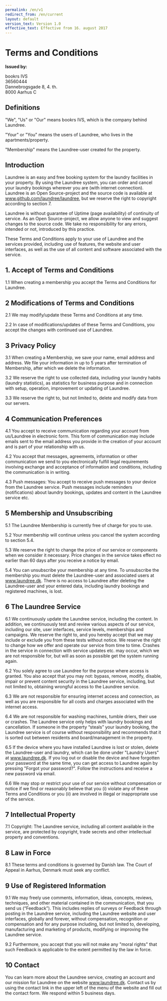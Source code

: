 ```yaml
---
permalink: /en/v1
redirect_from: /en/current
layout: default
version_text: Version 1.0
effective_text: Effective from 16. august 2017
---
```


# Terms and Conditions

**Issued by:**

bookrs IVS<br />
36560444<br />
Dannebrogsgade 8, 4. th.<br />
8000 Aarhus C

## Definitions

"We", "Us" or "Our" means bookrs IVS, which is the company behind Laundree.

"Your" or "You" means the users of Laundree, who lives in the apartments/property.

"Membership" means the Laundree-user created for the property.


## Introduction

Laundree is an easy and free booking system for the laundry facilities in your property. By using the Laundree system, you can order and cancel your laundry bookings wherever you are (with internet connection). Laundree is an Open Source-project and the source code is available at www.github.com/laundree/laundree, but we reserve the right to copyright according to section 7.

Laundree is without guarantee of Uptime (page availability) of continuity of service. As an Open Source-project, we allow anyone to view and suggest changes to the source code. We take no responsibility for any errors, intended or not, introduced by this practice.

These Terms and Conditions apply to your use of Laundree and the services provided, including use of features, the website and user interfaces, as well as the use of all content and software associated with the service.

## 1. Accept of Terms and Conditions

1.1 When creating a membership you accept the Terms and Conditions for Laundree.

## 2 Modifications of Terms and Conditions

2.1 We may modify/update these Terms and Conditions at any time.

2.2 In case of modifications/updates of these Terms and Conditions, you accept the changes with continued use of Laundree.

## 3 Privacy Policy

3.1 When creating a Membership, we save your name, email address and address. We file your information in up to 5 years after termination of Membership, after which we delete the information.

3.2 We reserve the right to use collected data, including your laundry habits (laundry statistics), as statistics for business purpose and in connection with setup, operation, improvement or updating of Laundree.

3.3 We reserve the right to, but not limited to, delete and modify data from our servers.

## 4 Communication Preferences

4.1 You accept to receive communication regarding your account from us/Laundree in electronic form. This form of communication may include emails sent to the email address you provide in the creation of your account and is part of your relationship with us.

4.2 You accept that messages, agreements, information or other communication we send to you electronically fulfill legal requirements involving exchange and acceptance of information and conditions, including the communication is in writing.

4.3 Push messages: You accept to receive push messages to your device from the Laundree service. Push messages include reminders (notifications) about laundry bookings, updates and content in the Laundree service etc.

## 5 Membership and Unsubscribing

5.1 The Laundree Membership is currently free of charge for you to use.

5.2 Your membership will continue unless you cancel the system according to section 5.4.

5.3 We reserve the right to change the price of our service or components when we consider it necessary. Price changes in the service takes effect no earlier than 60 days after you receive a notice by email.

5.4 You can unsubscribe your membership at any time. To unsubscribe the membership you must delete the Laundree-user and associated users at www.laundree.dk. There is no access to Laundree after deleting the Laundree-user and your entered data, including laundry bookings and registered machines, is lost.

## 6 The Laundree Service

6.1 We continuously update the Laundree service, including the content. In addition, we continuously test and review various aspects of our service, including our site, user interfaces, service levels, memberships and campaigns. We reserve the right to, and you hereby accept that we may include or exclude you from these tests without notice. We reserve the right to change how we offer and operate our service from time to time. Crashes in the service in connection with service updates etc. may occur, which we are not responsible for, but will as soon as possible get the system running again.

6.2 You solely agree to use Laundree for the purpose where access is granted. You also accept that you may not: bypass, remove, modify, disable, impair or prevent content security in the Laundree service, including, but not limited to, obtaining wrongful access to the Laundree service.

6.3 We are not responsible for ensuring internet access and connection, as well as you are responsible for all costs and charges associated with the internet access.

6.4 We are not responsible for washing machines, tumble driers, their use or crashes. The Laundree service only helps with laundry bookings and cancellation. If someone in the property “steals” your laundry booking, the Laundree service is of course without responsibility and recommends that it is sorted out between residents and board/management in the property.

6.5 If the device where you have installed Laundree is lost or stolen, delete the Laundree-user and laundry, which can be done under "Laundry Users" at www.laundree.dk. If you log out or disable the device and have forgotten your password at the same time, you can get access to Laundree again by pressing "Forgot your password?". Follow the instructions and receive a new password via email.

6.6 We may stop or restrict your use of our service without compensation or notice if we find or reasonably believe that you (i) violate any of these Terms and Conditions or you (ii) are involved in illegal or inappropriate use of the service.

## 7 Intellectual Property

7.1 Copyright: The Laundree service, including all content available in the service, are protected by copyright, trade secrets and other intellectual property and conventions.

## 8 Law in Force

8.1 These terms and conditions is governed by Danish law. The Court of Appeal in Aarhus, Denmark must seek any conflict.

## 9 Use of Registered Information  

9.1 We may freely use comments, information, ideas, concepts, reviews, techniques, and other material contained in the communication, that you send us (“Feedback”). This includes replies of surveys or Feedback through posting in the Laundree service, including the Laundree website and user interfaces, globally and forever, without compensation, recognition or compensation and for any purpose including, but not limited to, developing, manufacturing and marketing of products, modifying or improving the Laundree service.

9.2 Furthermore, you accept that you will not make any "moral rights" that such Feedback is applicable to the extent permitted by the law in force.

## 10 Contact

You can learn more about the Laundree service, creating an account and our mission for Laundree on the website www.laundree.dk. Contact us by using the contact link in the upper left of the menu of the website and fill out the contact form. We respond within 5 business days.

